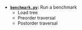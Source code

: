 * **[`benchmark.py`](benchmark.py):** Run a benchmark
    * Load tree
    * Preorder traversal
    * Postorder traversal
